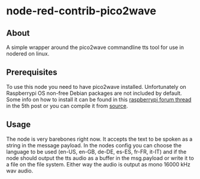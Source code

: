 # node-red-contrib-pico2wave

## About

A simple wrapper around the pico2wave commandline tts tool for use in nodered on linux.

## Prerequisites

To use this node you need to have pico2wave installed. Unfortunately on Raspberrypi OS non-free Debian packages are not included by default. Some info on how to install it can be found in this [raspberrypi forum thread](https://www.raspberrypi.org/forums/viewtopic.php?t=220494) in the 5th post or you can compile it from [source](https://github.com/naggety/picotts).

## Usage

The node is very barebones right now. It accepts the text to be spoken as a string in the message payload. In the nodes config you can choose the language to be used (en-US, en-GB, de-DE, es-ES, fr-FR, it-IT) and if the node should output the tts audio as a buffer in the msg.payload or write it to a file on the file system. Either way the audio is output as mono 16000 kHz wav audio.
